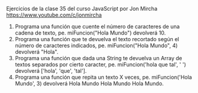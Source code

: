 Ejercicios de la clase 35 del curso JavaScript por Jon Mircha https://www.youtube.com/c/jonmircha 

1) Programa una función que cuente el número de caracteres de una cadena de texto, pe. miFuncion("Hola Mundo") devolverá 10.
2) Programa una función que te devuelva el texto recortado según el número de caracteres indicados, pe. miFuncion("Hola Mundo", 4) devolverá "Hola".
3) Programa una función que dada una String te devuelva un Array de textos separados por cierto caracter, pe. miFuncion('hola que tal', ' ') devolverá ['hola', 'que', 'tal'].
4) Programa una función que repita un texto X veces, pe. miFuncion('Hola Mundo', 3) devolverá Hola Mundo Hola Mundo Hola Mundo.
